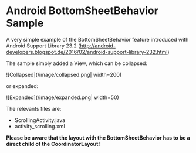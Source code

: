 # Android BottomSheetBehavior Sample
A very simple example of the BottomSheetBehavior feature introduced with Android Support Library 23.2 (http://android-developers.blogspot.de/2016/02/android-support-library-232.html)

The sample simply added a View, which can be collapsed:

![Collapsed](/image/collapsed.png| width=200)

or expanded:

![Expanded](/image/expanded.png| width=50)

The relevants files are:
- ScrollingActivity.java
- activity_scrolling.xml

**Please be aware that the layout with the BottomSheetBehavior has to be a direct child of the CoordinatorLayout!**
